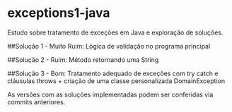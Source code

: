 # exceptions1-java
Estudo sobre tratamento de exceções em Java e exploração de soluções. 

##Solução 1 - Muito Ruim: Lógica de validação no programa principal

##Solução 2 - Ruim: Método retornando uma String

##Solução 3 - Bom: Tratamento adequado de exceções com try catch e cláusulas throws + criação de uma classe personalizada DomainException

As versões com as soluções implementadas podem ser conferidas via commits anteriores.

